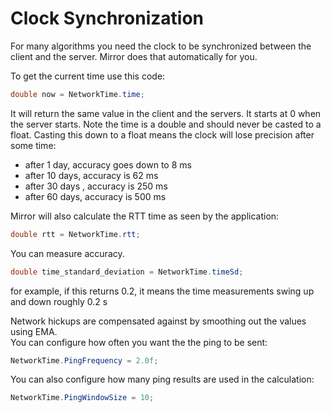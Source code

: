 # Clock Synchronization

For many algorithms you need the clock to be synchronized between the client and
the server. Mirror does that automatically for you.

To get the current time use this code:

```cs
double now = NetworkTime.time;
```

It will return the same value in the client and the servers. It starts at 0 when
the server starts. Note the time is a double and should never be casted to a
float. Casting this down to a float means the clock will lose precision after
some time:

-   after 1 day, accuracy goes down to 8 ms
-   after 10 days, accuracy is 62 ms
-   after 30 days , accuracy is 250 ms
-   after 60 days, accuracy is 500 ms

Mirror will also calculate the RTT time as seen by the application:

```cs
double rtt = NetworkTime.rtt;
```

You can measure accuracy.

```cs
double time_standard_deviation = NetworkTime.timeSd;
```

for example, if this returns 0.2, it means the time measurements swing up and
down roughly 0.2 s

Network hickups are compensated against by smoothing out the values using EMA.  
You can configure how often you want the the ping to be sent:

```cs
NetworkTime.PingFrequency = 2.0f;
```

You can also configure how many ping results are used in the calculation:

```cs
NetworkTime.PingWindowSize = 10;
```
